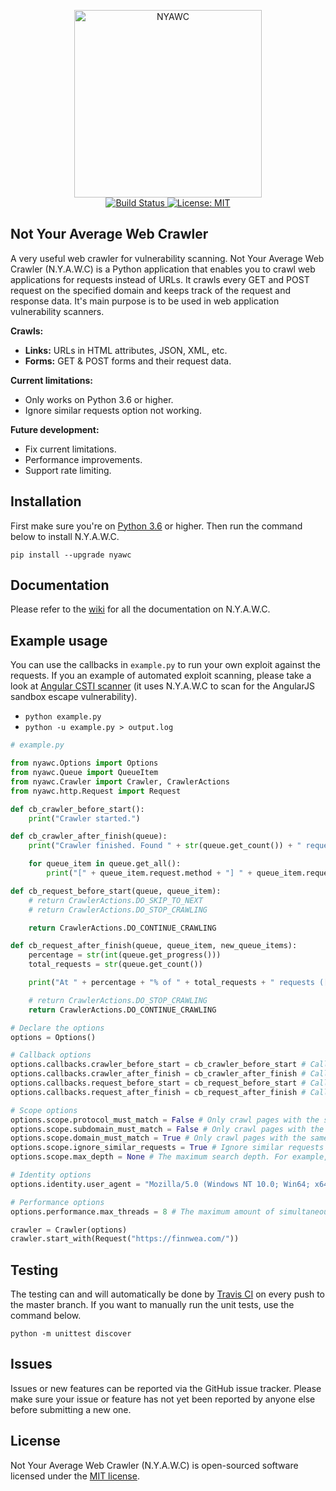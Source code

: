 <p align="center">
    <img src="https://i.imgur.com/ONCi3C2.png" width="300" height="300" alt="NYAWC">
    <br/>
    <a href="https://travis-ci.org/tijme/not-your-average-web-crawler">
        <img src="https://travis-ci.org/tijme/not-your-average-web-crawler.svg?branch=master" alt="Build Status">
    </a>
    <a href="LICENSE.md">
        <img src="https://img.shields.io/badge/License-MIT-yellow.svg" alt="License: MIT">
    </a>
</p>

## Not Your Average Web Crawler
A very useful web crawler for vulnerability scanning. Not Your Average Web Crawler (N.Y.A.W.C) is a Python application that enables you to crawl web applications for requests instead of URLs. It crawls every GET and POST request on the specified domain and keeps track of the request and response data. It's main purpose is to be used in web application vulnerability scanners.

**Crawls:**

- **Links:** URLs in HTML attributes, JSON, XML, etc.
- **Forms:** GET & POST forms and their request data.

**Current limitations:**
- Only works on Python 3.6 or higher.
- Ignore similar requests option not working.

**Future development:**
- Fix current limitations.
- Performance improvements.
- Support rate limiting.

## Installation
First make sure you're on [Python 3.6](https://www.python.org/) or higher. Then run the command below to install N.Y.A.W.C.

`pip install --upgrade nyawc`

## Documentation

Please refer to the [wiki](https://github.com/tijme/not-your-average-web-crawler/wiki) for all the documentation on N.Y.A.W.C.

## Example usage

You can use the callbacks in `example.py` to run your own exploit against the requests. If you an example of automated exploit scanning, please take a look at [Angular CSTI scanner](https://github.com/tijme/angular-csti-scanner) (it uses N.Y.A.W.C to scan for the AngularJS sandbox escape vulnerability).

* `python example.py`
* `python -u example.py > output.log`

```python
# example.py

from nyawc.Options import Options
from nyawc.Queue import QueueItem
from nyawc.Crawler import Crawler, CrawlerActions
from nyawc.http.Request import Request

def cb_crawler_before_start():
    print("Crawler started.")

def cb_crawler_after_finish(queue):
    print("Crawler finished. Found " + str(queue.get_count()) + " requests.")

    for queue_item in queue.get_all():
        print("[" + queue_item.request.method + "] " + queue_item.request.url + " (PostData: " + str(queue_item.request.data) + ")")

def cb_request_before_start(queue, queue_item):
    # return CrawlerActions.DO_SKIP_TO_NEXT
    # return CrawlerActions.DO_STOP_CRAWLING

    return CrawlerActions.DO_CONTINUE_CRAWLING

def cb_request_after_finish(queue, queue_item, new_queue_items):
    percentage = str(int(queue.get_progress()))
    total_requests = str(queue.get_count())

    print("At " + percentage + "% of " + total_requests + " requests ([" + str(queue_item.response.status_code) + "] " + queue_item.request.url + ").")

    # return CrawlerActions.DO_STOP_CRAWLING
    return CrawlerActions.DO_CONTINUE_CRAWLING

# Declare the options
options = Options()

# Callback options
options.callbacks.crawler_before_start = cb_crawler_before_start # Called before the crawler starts crawling. Default is a null route.
options.callbacks.crawler_after_finish = cb_crawler_after_finish # Called after the crawler finished crawling. Default is a null route.
options.callbacks.request_before_start = cb_request_before_start # Called before the crawler starts a new request. Default is a null route.
options.callbacks.request_after_finish = cb_request_after_finish # Called after the crawler finishes a request. Default is a null route.

# Scope options
options.scope.protocol_must_match = False # Only crawl pages with the same protocol as the startpoint (e.g. only https). Default is False.
options.scope.subdomain_must_match = False # Only crawl pages with the same subdomain as the startpoint. If the startpoint is not a subdomain, no subdomains will be crawled. Default is True.
options.scope.domain_must_match = True # Only crawl pages with the same domain as the startpoint (e.g. only finnwea.com). Default is True.
options.scope.ignore_similar_requests = True # Ignore similar requests like `?page=1` & `?page=2` or `/page/1` and `/page/2`. Default is True.
options.scope.max_depth = None # The maximum search depth. For example, 2 would be the startpoint and all the pages found on it. Default is None (unlimited).

# Identity options
options.identity.user_agent = "Mozilla/5.0 (Windows NT 10.0; Win64; x64) AppleWebKit/537.36 (KHTML, like Gecko) Chrome/56.0.2924.87 Safari/537.36" # The user agent to make requests with. Default is Chrome.

# Performance options
options.performance.max_threads = 8 # The maximum amount of simultaneous threads to use for crawling. Default is 4.

crawler = Crawler(options)
crawler.start_with(Request("https://finnwea.com/"))
```

## Testing

The testing can and will automatically be done by [Travis CI](https://travis-ci.com/) on every push to the master branch. If you want to manually run the unit tests, use the command below.

`python -m unittest discover`

## Issues

Issues or new features can be reported via the GitHub issue tracker. Please make sure your issue or feature has not yet been reported by anyone else before submitting a new one.

## License

Not Your Average Web Crawler (N.Y.A.W.C) is open-sourced software licensed under the [MIT license](LICENSE.md).
